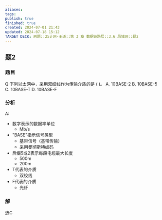 ```yaml
---
aliases: 
tags: 
publish: true
finished: true
created: 2024-07-01 21:43
updated: 2024-07-18 15:12
TARGET DECK: 刷题::25计网-王道::第 3 章 数据链路层::3.6 局域网::题2
---
```


## 题2
### 题目
Q:下列以太网中，采用双绞线作为传输介质的是 ( )。
A. 10BASE-2 B. 10BASE-5 C. 10BASE-T D. 10BASE-F
### 分析
A:
- 数字表示的数据率单位
  - Mb/s
- "BASE"指示信号类型
  - 基带信号（基带传输）
  - 采用曼彻斯特编码
- 后缀5或2表示每段电缆最大长度
  - 500m
  - 200m
- T代表的介质
  - 双绞线
- F代表的介质
  - 光纤
### 解
选C